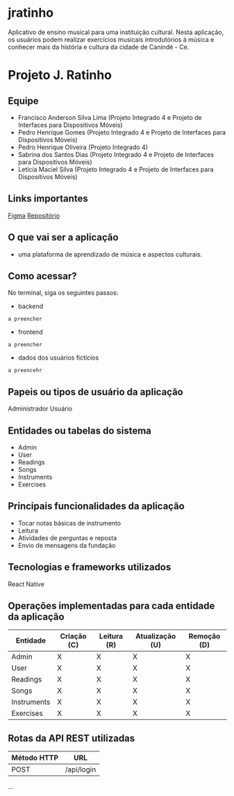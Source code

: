 # jratinho
Aplicativo de ensino musical para uma instituição cultural.
Nesta aplicação, os usuários podem realizar exercícios musicais introdutórios à música e conhecer mais da história e cultura da cidade de Canindé - Ce.

# Projeto J. Ratinho

## Equipe
- Francisco Anderson Silva Lima (Projeto Integrado 4 e Projeto de Interfaces para Dispositivos Móveis)
- Pedro Henrique Gomes (Projeto Integrado 4 e Projeto de Interfaces para Dispositivos Móveis)
- Pedro Henrique Oliveira (Projeto Integrado 4)
- Sabrina dos Santos Dias (Projeto Integrado 4 e Projeto de Interfaces para Dispositivos Móveis)
- Letícia Maciel Silva (Projeto Integrado 4 e Projeto de Interfaces para Dispositivos Móveis)

## Links importantes
[Figma](https://www.figma.com/design/BRgTJDPZXjfLyumjvQyMKV/MOBILE---J.-RATINHO?node-id=0-1&t=79v2J9IvbM1ndKVd-1)
[Repositório](https://github.com/andissudd/jratinho)

## O que vai ser a aplicação
- uma plataforma de aprendizado de música e aspectos culturais.

## Como acessar?
No terminal, siga os seguintes passos:
- backend
```
a preencher
```
- frontend
```
a preencher
```

- dados dos usuários fictícios
```
a preencehr
```

## Papeis ou tipos de usuário da aplicação

Administrador
Usuário

## Entidades ou tabelas do sistema
- Admin
- User
- Readings
- Songs
- Instruments
- Exercises

## Principais funcionalidades da aplicação
- Tocar notas básicas de instrumento
- Leitura
- Atividades de perguntas e reposta
- Envio de mensagens da fundação

## Tecnologias e frameworks utilizados

React Native

## Operações implementadas para cada entidade da aplicação


| Entidade | Criação (C) | Leitura (R) | Atualização (U) | Remoção (D) |
| ------------- | ------------- | ------------- | ------------- | ------------- |
| Admin | X  | X | X | X |
| User | X  | X | X | X |
| Readings | X  | X | X | X |
| Songs | X  | X | X | X |
| Instruments | X  | X | X | X |
| Exercises | X  | X | X | X |



## Rotas da API REST utilizadas
|Método HTTP | URL |
| ------------- | ------------- |
| POST  | /api/login |
...

